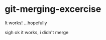 git-merging-excercise
=====================
It works!
...hopefully

sigh
ok it works, i didn't merge
